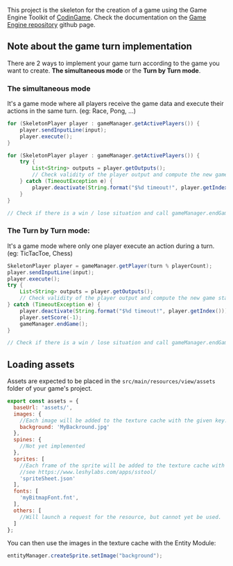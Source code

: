 This project is the skeleton for the creation of a game using the Game Engine Toolkit of [CodinGame](https://codingame.com). Check the documentation on the [Game Engine repository](https://github.com/CodinGame/codingame-game-engine) github page.

## Note about the game turn implementation
There are 2 ways to implement your game turn according to the game you want to create. **The simultaneous mode** or the **Turn by Turn mode**.

### The simultaneous mode
It's a game mode where all players receive the game data and execute their actions in the same turn. (eg: Race, Pong, ...)

```java
for (SkeletonPlayer player : gameManager.getActivePlayers()) {
    player.sendInputLine(input);
    player.execute();
}

for (SkeletonPlayer player : gameManager.getActivePlayers()) {
    try {
        List<String> outputs = player.getOutputs();
        // Check validity of the player output and compute the new game state
    } catch (TimeoutException e) {
        player.deactivate(String.format("$%d timeout!", player.getIndex()));
    }
}

// Check if there is a win / lose situation and call gameManager.endGame(); when game is finished
```

### The Turn by Turn mode:
It's a game mode where only one player execute an action during a turn. (eg: TicTacToe, Chess)

```java
SkeletonPlayer player = gameManager.getPlayer(turn % playerCount);
player.sendInputLine(input);
player.execute();
try {
    List<String> outputs = player.getOutputs();
    // Check validity of the player output and compute the new game state
} catch (TimeoutException e) {
    player.deactivate(String.format("$%d timeout!", player.getIndex()));
    player.setScore(-1);
    gameManager.endGame();
}

// Check if there is a win / lose situation and call gameManager.endGame(); when game is finished
```

## Loading assets
Assets are expected to be placed in the `src/main/resources/view/assets` folder of your game's project.
```javascript
export const assets = {
  baseUrl: 'assets/',
  images: {
    //Each image will be added to the texture cache with the given key.
    background: 'MyBackround.jpg'
  },
  spines: {
    //Not yet implemented
  },
  sprites: [
    //Each frame of the sprite will be added to the texture cache with the key from the json.
    //see https://www.leshylabs.com/apps/sstool/
    'spriteSheet.json'
  ],
  fonts: [
    'myBitmapFont.fnt',
  ],
  others: [
    //Will launch a request for the resource, but cannot yet be used.
  ]
};
```
You can then use the images in the texture cache with the Entity Module:
```java
entityManager.createSprite.setImage("background");
```
